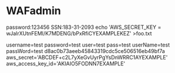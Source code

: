# WAFadmin
password:123456
SSN:183-31-2093
echo 'AWS_SECRET_KEY = wJalrXUtnFEMI/K7MDENG/bPxRfiCYEXAMPLEKEZ' >foo.txt

username=test
password=test
user=test
pass=test
userName=test
passWord=test
d8ac0b73aeeb45843319cdc5ce506516eb49bf7a
aws_secret='ABCDEF+c2L7yXeGvUyrPgYsDnWRRC1AYEXAMPLE'
aws_access_key_id='AKIAIO5FODNN7EXAMPLE'
